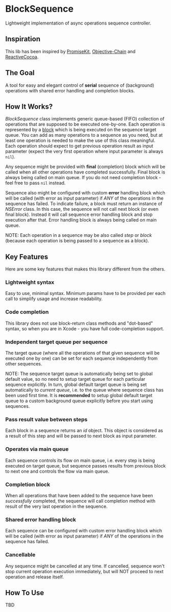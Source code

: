 BlockSequence
=============

Lightweight implementation of async operations sequence controller.


Inspiration
---

This lib has been inspired by [PromiseKit][0], [Objective-Chain][1] and [ReactiveCocoa][2].


The Goal
---

A tool for easy and elegant control of **serial** sequence of (background) operations with shared error handling and completion blocks.


How It Works?
---

_BlockSequence_ class implements generic queue-based (FIFO) collection of operations that are supposed to be executed one-by-one. Each operation is represented by a [block][3] which is being executed on the sequence target queue. You can add as many operations to a sequence as you need, but at least one operation is needed to make the use of this class meaningful. Each operation should expect to get previous operation result as input parameter (expect the very first operation where input parameter is always `nil`).

Any sequence might be provided with **final** (completion) block which will be called when all other operations have completed successfully. Final block is always being called on main queue. If you do not need completion block - feel free to pass `nil` instead.

Sequence also might be configured with custom **error** handling block which will be called (with error as input parameter) if _ANY_ of the operations in the sequence has failed. To indicate failure, a block must return an instance of _NSError_ class. In this case, the sequence will not call next block (or even final block). Instead it will call sequence error handling block and stop execution after that. Error handling block is always being called on main queue.

NOTE: Each operation in a sequence may be also called _step_ or _block_ (because each operation is being passed to a sequence as a block).


Key Features
---

Here are some key features that makes this library different from the others.

### Lightweight syntax

Easy to use, minimal syntax. Minimum params have to be provided per each call to simplify usage and increase readability.

### Code completion

This library does not use block-return class methods and "dot-based" syntax, so when you are in Xcode - you have full code-completion support.

### Independent target queue per sequence

The target queue (where all the operations of that given sequence will be executed one by one) can be set for each sequence independently from other sequences.

NOTE: The sequence target queue is automatically being set to global default value, so no need to setup target queue for each particular sequence explicitly. In turn, global default target queue is being set automatically to _current queue_, i.e. to the queue where sequence class has been used first time. It is **recommended** to setup global default target queue to a custom background queue explicitly before you start using sequences.

### Pass result value between steps

Each block in a sequence returns an _id_ object. This object is considered as a result of this step and will be passed to next block as input parameter.

### Operates via main queue

Each sequence controls its flow on main queue, i.e. every step is being executed on target queue, but sequence passes results from previous block to next one and controls the flow via main queue.

### Completion block

When all operations that have been added to the sequence have been _successfully_ completed, the sequence will call completion method with result of the very last operation in the sequence. 

### Shared error handling block

Each sequence can be configured with custom error handling block which will be called (with error as input parameter) if _ANY_ of the operations in the sequence has failed.

### Cancellable

Any sequence might be cancelled at any time. If cancelled, sequence won't stop current operation execution immediately, but will NOT proceed to next operation and release itself.


How To Use
---

TBD


[0]: http://promisekit.org
[1]: https://github.com/iMartinKiss/Objective-Chain
[2]: https://github.com/ReactiveCocoa/ReactiveCocoa
[3]: https://www.google.ru/search?q=objective+c+block


